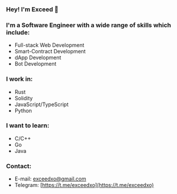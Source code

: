 ### Hey! I'm Exceed 👑

### I'm a Software Engineer with a wide range of skills which include:
- Full-stack Web Development
- Smart-Contract Development
- dApp Development
- Bot Development
### I work in:
- Rust
- Solidity
- JavaScript/TypeScript
- Python
### I want to learn:
- C/C++
- Go
- Java
### Contact:
- E-mail: [exceedxo@gmail.com](mailto:exceedxo@gmail.com)
- Telegram: [https://t.me/exceedxo](https://t.me/exceedxo)
